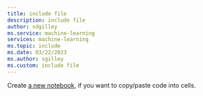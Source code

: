 ```yaml
---
title: include file
description: include file
author: sdgilley
ms.service: machine-learning
services: machine-learning
ms.topic: include
ms.date: 03/22/2023
ms.author: sgilley
ms.custom: include file
---
```


Create [a new notebook](../quickstart-create-resources.md#create-a-new-notebook), if you want to copy/paste code into cells.